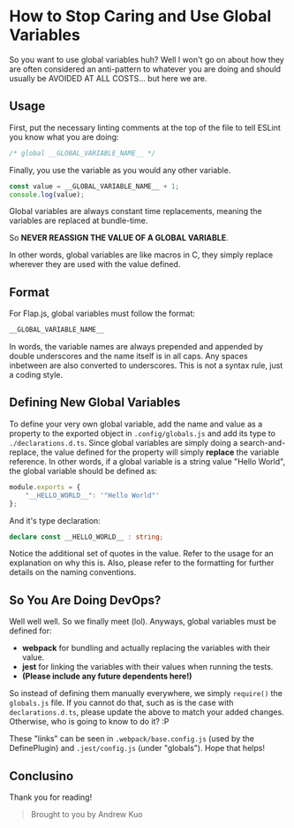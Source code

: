 # How to Stop Caring and Use Global Variables

So you want to use global variables huh? Well I won't go on about how they
are often considered an anti-pattern to whatever you are doing and should
usually be AVOIDED AT ALL COSTS... but here we are.

## Usage
First, put the necessary linting comments at the top of the file to tell
ESLint you know what you are doing:

```javascript
/* global __GLOBAL_VARIABLE_NAME__ */
```

Finally, you use the variable as you would any other variable.

```javascript
const value = __GLOBAL_VARIABLE_NAME__ + 1;
console.log(value);
```

Global variables are always constant time replacements, meaning the variables
are replaced at bundle-time.

So **NEVER REASSIGN THE VALUE OF A GLOBAL VARIABLE**.

In other words, global variables are like macros in C, they simply replace wherever
they are used with the value defined.

## Format
For Flap.js, global variables must follow the format:

```javascript
__GLOBAL_VARIABLE_NAME__
```

In words, the variable names are always prepended and appended by double
underscores and the name itself is in all caps. Any spaces inbetween are
also converted to underscores. This is not a syntax rule, just a coding style.

## Defining New Global Variables
To define your very own global variable, add the name and value as a property
to the exported object in `.config/globals.js` and add its type to `./declarations.d.ts`.
Since global variables are simply doing a search-and-replace, the value defined for the
property will simply **replace** the variable reference. In other words, if a global
variable is a string value "Hello World", the global variable should be defined as:

```javascript
module.exports = {
    "__HELLO_WORLD__": '"Hello World"'
};
```

And it's type declaration:

```typescript
declare const __HELLO_WORLD__ : string;
```

Notice the additional set of quotes in the value. Refer to the usage for an explanation on why this is.
Also, please refer to the formatting for further details on the naming conventions.

## So You Are Doing DevOps?
Well well well. So we finally meet (lol). Anyways, global variables must be defined for:
- **webpack** for bundling and actually replacing the variables with their value.
- **jest** for linking the variables with their values when running the tests.
- **(Please include any future dependents here!)**

So instead of defining them manually everywhere, we simply `require()` the `globals.js` file. If you cannot do that, such as is the case
with `declarations.d.ts`, please update the above to match your added changes. Otherwise, who is going to know to do it? :P

These "links" can be seen in `.webpack/base.config.js` (used by the DefinePlugin) and `.jest/config.js` (under "globals"). Hope that helps!

## Conclusino
Thank you for reading!

> Brought to you by Andrew Kuo
